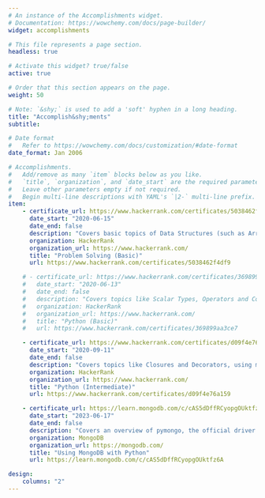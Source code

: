 ```yaml
---
# An instance of the Accomplishments widget.
# Documentation: https://wowchemy.com/docs/page-builder/
widget: accomplishments

# This file represents a page section.
headless: true

# Activate this widget? true/false
active: true

# Order that this section appears on the page.
weight: 50

# Note: `&shy;` is used to add a 'soft' hyphen in a long heading.
title: "Accomplish&shy;ments"
subtitle:

# Date format
#   Refer to https://wowchemy.com/docs/customization/#date-format
date_format: Jan 2006

# Accomplishments.
#   Add/remove as many `item` blocks below as you like.
#   `title`, `organization`, and `date_start` are the required parameters.
#   Leave other parameters empty if not required.
#   Begin multi-line descriptions with YAML's `|2-` multi-line prefix.
item:
    - certificate_url: https://www.hackerrank.com/certificates/5038462f4df9
      date_start: "2020-06-15"
      date_end: false
      description: "Covers basic topics of Data Structures (such as Arrays, Strings) and Algorithms (such as Sorting and Searching)."
      organization: HackerRank
      organization_url: https://www.hackerrank.com/
      title: "Problem Solving (Basic)"
      url: https://www.hackerrank.com/certificates/5038462f4df9

    # - certificate_url: https://www.hackerrank.com/certificates/369899aa3ce7
    #   date_start: "2020-06-13"
    #   date_end: false
    #   description: "Covers topics like Scalar Types, Operators and Control Flow, Strings, Collections and Iteration, Modularity, Objects and Types and Classes"
    #   organization: HackerRank
    #   organization_url: https://www.hackerrank.com/
    #   title: "Python (Basic)"
    #   url: https://www.hackerrank.com/certificates/369899aa3ce7

    - certificate_url: https://www.hackerrank.com/certificates/d09f4e76a159
      date_start: "2020-09-11"
      date_end: false
      description: "Covers topics like Closures and Decorators, using magic methods in Python, Collections, Exceptions, Errors, and using Context Managers"
      organization: HackerRank
      organization_url: https://www.hackerrank.com/
      title: "Python (Intermediate)"
      url: https://www.hackerrank.com/certificates/d09f4e76a159

    - certificate_url: https://learn.mongodb.com/c/cAS5dDffRCyopgOUktfz6A
      date_start: "2023-06-17"
      date_end: false
      description: "Covers an overview of pymongo, the official driver for the Python programming language, how to connect, basic CRUD operations, troubleshooting, and building aggregations."
      organization: MongoDB
      organization_url: https://mongodb.com/
      title: "Using MongoDB with Python"
      url: https://learn.mongodb.com/c/cAS5dDffRCyopgOUktfz6A

design:
    columns: "2"
---
```

